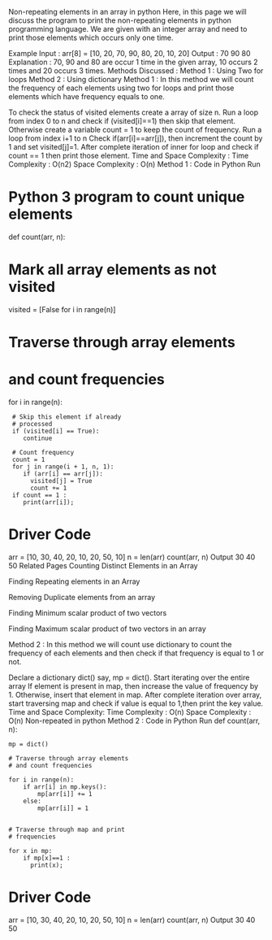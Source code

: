 Non-repeating elements in an array in python
Here, in this page we will discuss the program to print the non-repeating elements in python programming language. We are given with an integer array and need to print those elements which occurs only one time.

Example
Input : arr[8] = [10, 20, 70, 90, 80, 20, 10, 20]
Output : 70 90 80
Explanation : 70, 90 and 80 are occur 1 time in the given array, 10 occurs 2 times and 20 occurs 3 times.
Methods Discussed :
Method 1 : Using Two for loops
Method 2 : Using dictionary
Method 1 :
In this method we will count the frequency of each elements using two for loops and print those elements which have frequency equals to one.

To check the status of visited elements create a array of size n.
Run a loop from index 0 to n and check if (visited[i]==1) then skip that element.
Otherwise create a variable count = 1 to keep the count of frequency.
Run a loop from index i+1 to n
Check if(arr[i]==arr[j]), then increment the count by 1 and set visited[j]=1.
After complete iteration of inner for loop and check if count == 1 then print those element.
Time and Space Complexity :
Time Complexity : O(n2)
Space Complexity : O(n)
Method 1 : Code in Python
Run
# Python 3 program to count unique elements
def count(arr, n):

   # Mark all array elements as not visited
   visited = [False for i in range(n)]

   # Traverse through array elements
   # and count frequencies
   for i in range(n):

     # Skip this element if already
     # processed
     if (visited[i] == True):
        continue

     # Count frequency
     count = 1
     for j in range(i + 1, n, 1):
        if (arr[i] == arr[j]):
          visited[j] = True
          count += 1
     if count == 1 :
        print(arr[i]);
   

# Driver Code
arr = [10, 30, 40, 20, 10, 20, 50, 10]
n = len(arr)
count(arr, n)
Output
30
40
50
Related Pages
Counting Distinct Elements in an Array

Finding  Repeating elements in an Array

Removing Duplicate elements from an array

Finding Minimum scalar product of two vectors

Finding Maximum scalar product of two vectors in an array 

Method 2 :
In this method we will count use dictionary to count the frequency of each elements and then check if that frequency is equal to 1 or not.

Declare a dictionary dict() say, mp = dict().
Start iterating over the entire array
If element is present in map, then increase the value of frequency by 1.
Otherwise, insert that element in map.
After complete iteration over array, start traversing map and check if value is equal to 1,then print the key value.
Time and Space Complexity:
Time Complexity : O(n)
Space Complexity : O(n)
Non-repeated in python
Method 2 : Code in Python
Run
def count(arr, n):

    mp = dict()
  
    # Traverse through array elements
    # and count frequencies

    for i in range(n):
        if arr[i] in mp.keys():
            mp[arr[i]] += 1
        else:
            mp[arr[i]] = 1

           
    # Traverse through map and print
    # frequencies

    for x in mp:
        if mp[x]==1 :
          print(x);
   
# Driver Code 
arr = [10, 30, 40, 20, 10, 20, 50, 10] 
n = len(arr) 
count(arr, n)
Output
30 40 50
